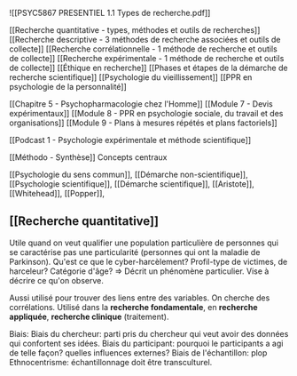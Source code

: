 ![[PSYC5867 PRESENTIEL 1.1  Types de recherche.pdf]]

[[Recherche quantitative - types, méthodes et outils de recherches]]
[[Recherche descriptive - 3 méthodes de recherche associées et outils de collecte]]
[[Recherche corrélationnelle - 1 méthode de recherche et outils de collecte]]
[[Recherche expérimentale - 1 méthode de recherche et outils de collecte]]
[[Éthique en recherche]]
[[Phases et étapes de la démarche de recherche scientifique]]
[[Psychologie du vieillissement]]
[[PPR en psychologie de la personnalité]]

[[Chapitre 5 - Psychopharmacologie chez l'Homme]]
[[Module 7 - Devis expérimentaux]]
[[Module 8 - PPR en psychologie sociale, du travail et des organisations]]
[[Module 9 - Plans à mesures répétés et plans factoriels]]


[[Podcast 1 - Psychologie expérimentale et méthode scientifique]]


[[Méthodo - Synthèse]]
Concepts centraux

[[Psychologie du sens commun]], [[Démarche non-scientifique]], [[Psychologie scientifique]], [[Démarche scientifique]], [[Aristote]], [[Whitehead]], [[Popper]], 


## [[Recherche quantitative]]
Utile quand on veut qualifier une population particulière de personnes qui se caractérise pas une particularité (personnes qui ont la maladie de Parkinson). Qu'est ce que le cyber-harcèlement? Profil-type de victimes, de harceleur? Catégorie d'âge?
=> Décrit un phénomène particulier. Vise à décrire ce qu'on observe.

Aussi utilisé pour trouver des liens entre des variables. On cherche des corrélations.
Utilisé dans la **recherche fondamentale**, en **recherche appliquée**, **recherche clinique** (traitement).


Biais:
Biais du chercheur: parti pris du chercheur qui veut avoir des données qui confortent ses idées.
Biais du participant: pourquoi le participants a agi de telle façon? quelles influences externes?
Biais de l'échantillon: plop
Ethnocentrisme: échantillonnage doit être transculturel.




